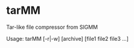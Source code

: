 tarMM
=====

Tar-like file compressor from SIGMM

Usage: tarMM [-r|-w] [archive] [file1 file2 file3 ...]
